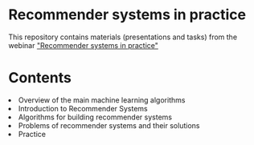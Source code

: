 # Recommender systems in practice

This repository contains materials (presentations and tasks) from the webinar ["Recommender systems in practice"](https://stepik.org/course/172126/info)

# Contents
<li>Overview of the main machine learning algorithms
<li>Introduction to Recommender Systems
<li>Algorithms for building recommender systems
<li>Problems of recommender systems and their solutions
<li>Practice

